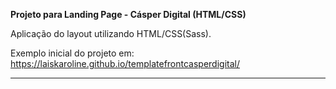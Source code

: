 **Projeto para Landing Page - Cásper Digital (HTML/CSS)**

Aplicação do layout utilizando HTML/CSS(Sass).

Exemplo inicial do projeto em: https://laiskaroline.github.io/templatefrontcasperdigital/

---

